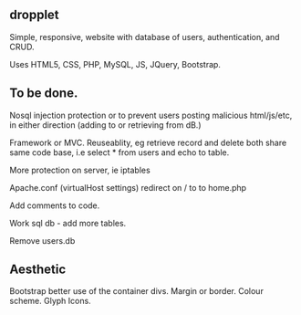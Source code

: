 dropplet
--------
Simple, responsive, website with database of users, authentication, and CRUD.

Uses HTML5, CSS, PHP, MySQL, JS, JQuery, Bootstrap.


To be done.
-----------

Nosql injection protection or to prevent users posting malicious html/js/etc, in either direction (adding to or retrieving from dB.)

Framework or MVC. Reuseablity, eg retrieve record and delete both share same code base, i.e select * from users and echo to table.

More protection on server, ie iptables

Apache.conf (virtualHost settings) redirect on / to to home.php

Add comments to code.

Work sql db - add more tables.

Remove users.db

Aesthetic
---------

Bootstrap better use of the container divs.
Margin or border. 
Colour scheme. 
Glyph Icons.
